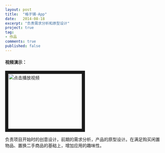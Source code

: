 ```yaml
---
layout: post
title:  "格子铺·App"
date:   2014-08-18
excerpt: "负责需求分析和原型设计"
project: true
tag:
- 作品
comments: true
published: false
---
```


#### 视频演示：

<a href="http://img.vinechen.com/%E6%A0%BC%E5%AD%90.mov" target="_blank"><img src="http://img.vinechen.com/16-8-28/21374903.jpg" alt="点击播放视频" width="240" height="180" border="10" /></a>

负责项目开始时的创意设计，前期的需求分析，产品的原型设计。在满足购买闲置物品、置换二手商品的基础上，增加应用的趣味性。
